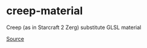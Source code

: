 # creep-material
Creep (as in Starcraft 2 Zerg) substitute GLSL material

[Source](http://www.cake23.de/traveling-wavefronts-lit-up.html)
